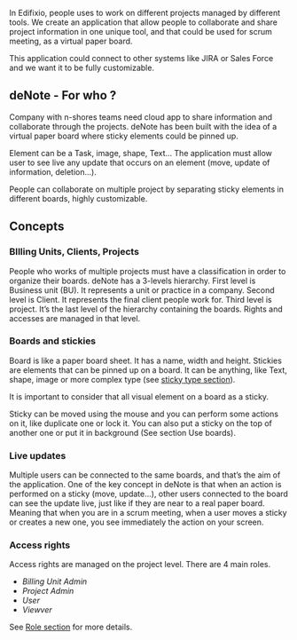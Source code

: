 In Edifixio, people uses to work on different projects managed by different tools. We create an application that allow people to collaborate and share project information in one unique tool, and that could be used for scrum meeting, as a virtual paper board. 

This application could connect to other systems like JIRA or Sales Force and we want it to be fully customizable.

## deNote - For who ?
Company with n-shores teams need cloud app to share information and collaborate through the projects. deNote has been built with the idea of a virtual paper board where sticky elements could be pinned up. 

Element can be a Task, image, shape, Text… The application must allow user to see live any update that occurs on an element (move, update of information, deletion…).

People can collaborate on multiple project by separating sticky elements in different boards, highly customizable.

## Concepts
### BIlling Units, Clients, Projects
People who works of multiple projects must have a classification in order to organize their boards. deNote has a 3-levels hierarchy.
First level is Business unit (BU). It represents a unit or practice in a company.
Second level is Client. It represents the final client people work for.
Third level is project. It’s the last level of the hierarchy containing the boards. Rights and accesses are managed in that level.

### Boards and stickies
Board is like a paper board sheet. It has a name, width and height.
Stickies are elements that can be pinned up on a board. It can be anything, like Text, shape, image or more complex type (see [sticky type section](Sticky-Types)). 

It is important to consider that all visual element on a board as a sticky.

Sticky can be moved using the mouse and you can perform some actions on it, like duplicate one or lock it. You can also put a sticky on the top of another one or put it in background (See section Use boards). 

### Live updates
Multiple users can be connected to the same boards, and that’s the aim of the application. One of the key concept in deNote is that when an action is performed on a sticky (move, update…), other users connected to the board can see the update live, just like if they are near to a real paper board. Meaning that when you are in a scrum meeting, when a user moves a sticky or creates a new one, you see immediately the action on your screen.

### Access rights
Access rights are managed on the project level. There are 4 main roles.

- *Billing Unit Admin*
- *Project Admin* 
- *User*
- *Viewver*

See  [Role section](Roles) for more details.


